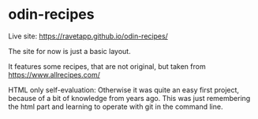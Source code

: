 # odin-recipes

Live site: https://ravetapp.github.io/odin-recipes/

The site for now is just a basic layout.

It features some recipes, that are not original, but taken from https://www.allrecipes.com/

HTML only self-evaluation: Otherwise it was quite an easy first project, because of a bit of knowledge from years ago. 
This was just remembering the html part and learning to operate with git in the command line.
